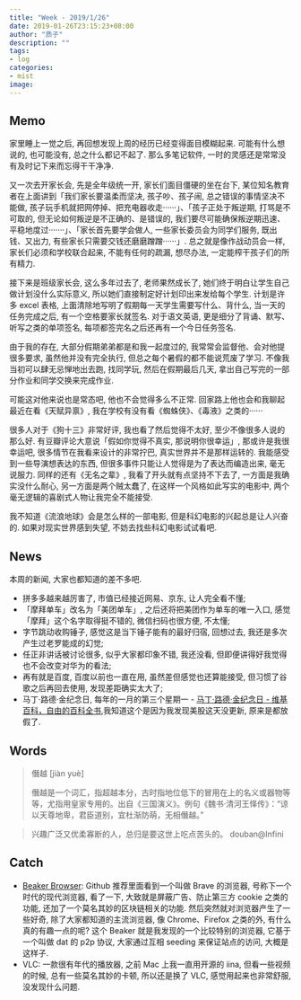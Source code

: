 ```yaml
---
title: "Week - 2019/1/26"
date: 2019-01-26T23:15:23+08:00
author: "质子"
description: ""
tags:
- log
categories: 
- mist
image: 
---
```



## Memo
家里睡上一觉之后, 再回想发现上周的经历已经变得面目模糊起来. 可能有什么想说的, 也可能没有, 总之什么都记不起了. 那么多笔记软件, 一时的灵感还是常常没有及时记下来而忘得干干净净.

又一次去开家长会, 先是全年级统一开, 家长们面目僵硬的坐在台下, 某位知名教育者在上面讲到「我们家长要温柔而坚决, 孩子吵、孩子闹, 总之错误的事情坚决不能做, 孩子玩手机就把网停掉、把充电器收走······」、「孩子正处于叛逆期, 打骂是不可取的, 但无论如何叛逆是不正确的、是错误的, 我们要尽可能确保叛逆期迅速、平稳地度过·······」、「家长首先要学会做人, 一些家长委员会为同学们服务, 既出钱、又出力, 有些家长只需要交钱还磨磨蹭蹭······」. 总之就是像作战动员会一样, 家长们必须和学校联合起来, 不能有任何的疏漏, 想尽办法, 一定能榨干孩子们的所有精力.

接下来是班级家长会, 这么多年过去了, 老师果然成长了, 她们终于明白让学生自己做计划没什么实际意义, 所以她们直接制定好计划印出来发给每个学生. 计划是许多 excel 表格, 上面清除地写明了假期每一天学生需要写什么、背什么, 当一天的任务完成之后, 有一个空格要家长就签名. 对于语文英语, 更是细分了背诵、默写、听写之类的单项签名, 每项都签完名之后还再有一个今日任务签名.

由于我的存在, 大部分假期弟弟都是和我一起度过的, 我常常会监督他、会对他提很多要求, 虽然他并没有完全执行, 但总之每个暑假的都不能说荒废了学习. 不像我当初可以肆无忌惮地出去跑, 找同学玩, 然后在假期最后几天, 拿出自己写完的一部分作业和同学交换来完成作业.

可能这对他来说也是常态吧, 他也不会觉得多么不正常. 回家路上他也会和我聊起最近在看《天赋异禀》, 我在学校有没有看《蜘蛛侠》、《毒液》之类的······

很多人对于《狗十三》非常好评, 我也看了然后觉得不太好, 至少不像很多人说的那么好. 有豆瓣评论大意说「假如你觉得不真实, 那说明你很幸运」, 那或许是我很幸运吧, 很多情节在我看来设计的非常拧巴, 真实世界并不是那样运转的. 我能感受到一些导演想表达的东西, 但很多事件只能让人觉得是为了表达而编造出来, 毫无说服力. 同样的还有《无名之辈》, 我看了开头就有点坚持不下去了, 一方面是我确实没什么耐心, 另一方面是两个贼太蠢了, 在这样一个风格如此写实的电影中, 两个毫无逻辑的喜剧式人物让我完全不能接受.

我不知道《流浪地球》会是怎么样的一部电影, 但是科幻电影的兴起总是让人兴奋的. 如果对现实世界感到失望, 不妨去找些科幻电影试试看吧.

## News
本周的新闻, 大家也都知道的差不多吧.
- 拼多多越来越厉害了, 市值已经接近网易、京东, 让人完全看不懂;
- 「摩拜单车」改名为「美团单车」, 之后还将把美团作为单车的唯一入口, 感觉「摩拜」这个名字取得挺不错的, 微信扫码也很方便, 不太懂;
- 字节跳动收购锤子, 感觉这是当下锤子能有的最好归宿, 回想过去, 我还是多次产生过老罗能成的幻觉;
- 任正非讲话被讨论很多, 似乎大家都印象不错, 我还没看, 但即便讲得好我觉得也不会改变对华为的看法;
- 再有就是百度, 百度以前也一直在用, 虽然差但感觉也还算能接受, 但习惯了谷歌之后再回去使用, 发现差距确实太大了;
- 马丁·路德·金纪念日, 每年的一月的第三个星期一 - [马丁·路德·金纪念日 - 维基百科，自由的百科全书](https://zh.wikipedia.org/zh-hans/%E9%A9%AC%E4%B8%81%C2%B7%E8%B7%AF%E5%BE%B7%C2%B7%E9%87%91%E7%BA%AA%E5%BF%B5%E6%97%A5),我知道这个是因为我发现美股这天没更新, 原来是都放假了.

## Words

> 僭越 [jiàn yuè]
> 
> 僭越是一个词汇，指超越本分，古时指地位低下的冒用在上的名义或器物等等，尤指用皇家专用的。出自《三国演义》。例句《魏书·清河王怿传》：“谅以天尊地卑，君臣道别，宜杜渐防萌，无相僭越。”  


> 兴趣广泛又优柔寡断的人，总归是要这世上吃点苦头的。
> douban@Infini  

## Catch
- [Beaker Browser](https://beakerbrowser.com/): Github 推荐里面看到一个叫做 Brave 的浏览器, 号称下一个时代的现代浏览器, 看了一下, 大致就是屏蔽广告、防止第三方 cookie 之类的功能, 还加了一个莫名其妙的区块链相关的功能. 然后突然就对浏览器产生了一些好奇, 除了大家都知道的主流浏览器, 像 Chrome、Firefox 之类的外, 有什么真的有趣一点的呢? 这个 Beaker 就是我发现的一个比较特别的浏览器, 它基于一个叫做 dat 的 p2p 协议,  大家通过互相 seeding 来保证站点的访问, 大概是这样子.
- VLC: 一款很有年代的播放器, 之前 Mac 上我一直用开源的 iina, 但看一些视频的时候, 总有一些莫名其妙的卡顿, 所以还是换了 VLC, 感觉用起来也非常舒服, 没发现什么问题.